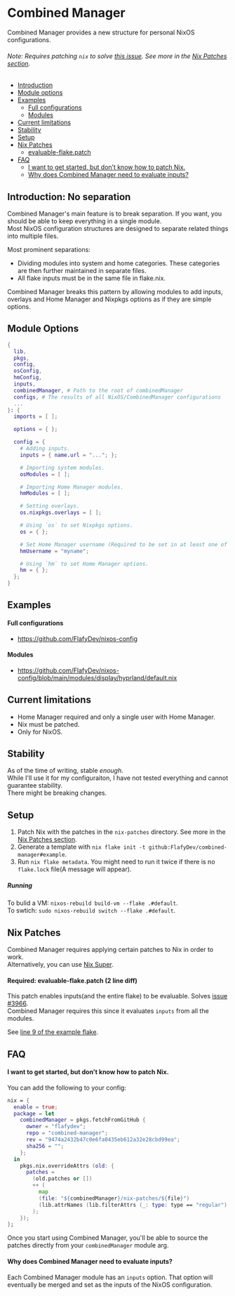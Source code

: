 # Combined Manager
Combined Manager provides a new structure for personal NixOS configurations.
###### Note: Requires patching `nix` to solve [this issue](https://github.com/NixOS/nix/issues/3966). See more in the [Nix Patches section](#nix-patches).

- [Introduction](#introduction-no-separation)  
- [Module options](#module-options)  
- [Examples](#examples)  
    - [Full configurations](#full-configurations)  
    - [Modules](#modules)  
- [Current limitations](#examples)  
- [Stability](#stability)  
- [Setup](#setup)  
- [Nix Patches](#nix-patches)
  - [evaluable-flake.patch](#required-evaluable-flakepatch-2-line-diff)
- [FAQ](#faq)
  - [I want to get started, but don’t know how to patch Nix.](#i-want-to-get-started-but-dont-know-how-to-patch-nix)
  - [Why does Combined Manager need to evaluate inputs?](#why-does-combined-manager-need-to-evaluate-inputs)

## Introduction: No separation
Combined Manager's main feature is to break separation. If you want, you should be able to keep everything in a single module.  
Most NixOS configuration structures are designed to separate related things into multiple files.  

Most prominent separations:  
- Dividing modules into system and home categories. These categories are then further maintained in separate files.
- All flake inputs must be in the same file in flake.nix.

Combined Manager breaks this pattern by allowing modules to add inputs, overlays and Home Manager and Nixpkgs options as if they are simple options.

## Module Options
```nix
{
  lib,
  pkgs,
  config,
  osConfig,
  hmConfig,
  inputs,
  combinedManager, # Path to the root of combinedManager
  configs, # The results of all NixOS/CombinedManager configurations
  ...
}: {
  imports = [ ];

  options = { };

  config = {
    # Adding inputs.
    inputs = { name.url = "..."; };

    # Importing system modules.
    osModules = [ ];

    # Importing Home Manager modules.
    hmModules = [ ];

    # Setting overlays.
    os.nixpkgs.overlays = [ ];

    # Using `os` to set Nixpkgs options.
    os = { };

    # Set Home Manager username (Required to be set in at least one of the modules).
    hmUsername = "myname";

    # Using `hm` to set Home Manager options.
    hm = { };
  };
}
```

## Examples
#### Full configurations
- https://github.com/FlafyDev/nixos-config
#### Modules
- https://github.com/FlafyDev/nixos-config/blob/main/modules/display/hyprland/default.nix


## Current limitations
- Home Manager required and only a single user with Home Manager.
- Nix must be patched. 
- Only for NixOS.

## Stability
As of the time of writing, stable _enough_.  
While I'll use it for my configuraiton, I have not tested everything and cannot guarantee stability.  
There might be breaking changes.

## Setup
1. Patch Nix with the patches in the `nix-patches` directory. See more in the [Nix Patches section](#nix-patches).
2. Generate a template with `nix flake init -t github:FlafyDev/combined-manager#example`.
3. Run `nix flake metadata`. You might need to run it twice if there is no `flake.lock` file(A message will appear).

##### Running
To bulid a VM: `nixos-rebuild build-vm --flake .#default`.  
To swtich: `sudo nixos-rebuild switch --flake .#default`.  


## Nix Patches 
Combined Manager requires applying certain patches to Nix in order to work.  
Alternatively, you can use [Nix Super](https://forge.privatevoid.net/max/nix-super).  

#### Required: evaluable-flake.patch (2 line diff)
This patch enables inputs(and the entire flake) to be evaluable. Solves [issue #3966](https://github.com/NixOS/nix/issues/3966).  
Combined Manager requires this since it evaluates `inputs` from all the modules.  

See [line 9 of the example flake](https://github.com/FlafyDev/combined-manager/blob/9474a2432b47c0e6fa0435eb612a32e28cbd99ea/templates/example/flake.nix#L9).  

## FAQ

#### I want to get started, but don't know how to patch Nix.
You can add the following to your config:

```nix
nix = {
  enable = true;
  package = let
    combinedManager = pkgs.fetchFromGitHub {
      owner = "flafydev";
      repo = "combined-manager";
      rev = "9474a2432b47c0e6fa0435eb612a32e28cbd99ea";
      sha256 = "";
    };
  in
    pkgs.nix.overrideAttrs (old: {
      patches =
        (old.patches or [])
        ++ (
          map
          (file: "${combinedManager}/nix-patches/${file}")
          (lib.attrNames (lib.filterAttrs (_: type: type == "regular") (builtins.readDir "${combinedManager}/nix-patches")))
        );
    });
};
```

Once you start using Combined Manager, you'll be able to source the patches directly from your `combinedManager` module arg.

#### Why does Combined Manager need to evaluate inputs?
Each Combined Manager module has an `inputs` option. That option will eventually be merged and set as the inputs of the NixOS configuration.

